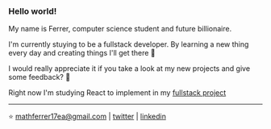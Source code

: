 ### Hello world!

My name is Ferrer,
computer science student and future billionaire.

I'm currently stuying to be a fullstack developer. 
By learning a new thing every day and creating things I'll get there 🤩 

 I would really appreciate it if you take a look at my new projects
and give some feedback? 🤖

Right now I'm studying React to implement in my [fullstack project](https://github.com/CCerrer/Cafe-Tracker)

---

⭐ mathferrer17ea@gmail.com | [twitter](https://twitter.com/naotomorefri) | [linkedin](https://www.linkedin.com/in/enricoferrer/)


<!--
**CCerrer/CCerrer** is a ✨ _special_ ✨ repository because its `README.md` (this file) appears on your GitHub profile.

Here are some ideas to get you started:

- 🔭 I’m currently working on ...
- 🌱 I’m currently learning ...
- 👯 I’m looking to collaborate on ...
- 🤔 I’m looking for help with ...
- 💬 Ask me about ...
- 📫 How to reach me: ...
- 😄 Pronouns: ...
- ⚡ Fun fact: ...
-->
